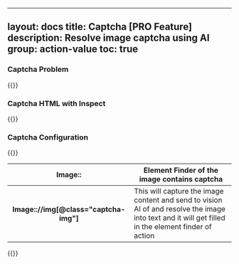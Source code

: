 
---
layout: docs
title: Captcha [PRO Feature]
description: Resolve image captcha using AI
group: action-value
toc: true
---
### Captcha Problem
{{<img captcha-image.png>}}

### Captcha HTML with Inspect
{{<img captcha-html.png>}}

### Captcha Configuration
{{<img captcha-config.png>}}

<table class="table">
  <thead>
    <tr>
      <th scope="col">Image::</th>
      <th scope="col">Element Finder of the image contains captcha</th>
    </tr>
  </thead>
  <tbody>
    <tr>
      <th scope="row">Image:://img[@class="captcha-img"]</th>
      <td>This will capture the image content and send to vision AI of and resolve the image into text and it will get filled in the element finder of action</td>
    </tr>
  </tbody>
</table>

{{<partial subscribe-callout.md>}}